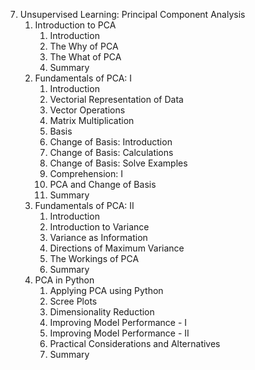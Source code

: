 7. Unsupervised Learning: Principal Component Analysis
    1. Introduction to PCA
        1. Introduction
        2. The Why of PCA
        3. The What of PCA
        4. Summary
    2. Fundamentals of PCA: I
        1. Introduction
        2. Vectorial Representation of Data
        3. Vector Operations
        4. Matrix Multiplication
        5. Basis
        6. Change of Basis: Introduction
        7. Change of Basis: Calculations
        8. Change of Basis: Solve Examples
        9. Comprehension: I
        10. PCA and Change of Basis
        11. Summary
    3. Fundamentals of PCA: II
        1. Introduction
        2. Introduction to Variance
        3. Variance as Information
        4. Directions of Maximum Variance
        5. The Workings of PCA
        6. Summary
    4. PCA in Python
        1. Applying PCA using Python
        2. Scree Plots
        3. Dimensionality Reduction
        4. Improving Model Performance - I
        5. Improving Model Performance - II
        6. Practical Considerations and Alternatives
        7. Summary